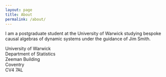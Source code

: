 ```yaml
---
layout: page
title: About
permalink: /about/
---
```


I am a postgraduate student at the University of Warwick studying bespoke causal algebras of dynamic systems under the guidance of Jim Smith. 

University of Warwick    
Department of Statistics  
Zeeman Building   
Coventry  
CV4 7AL  


